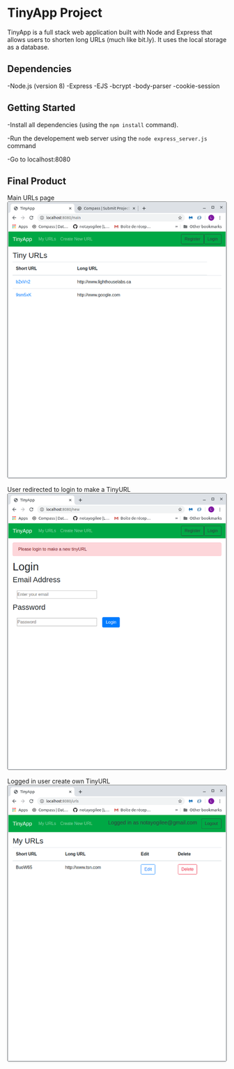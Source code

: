 # TinyApp Project

TinyApp is a full stack web application built with Node and Express that allows users to shorten long URLs (much like bit.ly). It uses the local storage as a database.

## Dependencies

-Node.js (version 8)
-Express
-EJS
-bcrypt
-body-parser
-cookie-session

## Getting Started

-Install all dependencies (using the `npm install` command).

-Run the developement web server using the `node express_server.js` command

-Go to localhost:8080

## Final Product

Main URLs page
!["Screenshot of main URLs page"](https://github.com/notayogilee/tinyapp/blob/master/docs/Main_page_no_login.png)

User redirected to login to make a TinyURL
!["Screenshot of a user redirected to login to make a TinyURL"](https://github.com/notayogilee/tinyapp/blob/master/docs/User_not_logged_in_redirection_to_create_TinyURL.png)

Logged in user create own TinyURL
!["Screenshot of user logged in and new TinyURL created"](https://github.com/notayogilee/tinyapp/blob/master/docs/MyURLs_user_logged_in.png)
